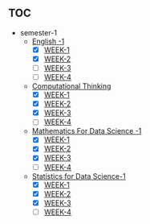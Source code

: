 ## TOC
+ semester-1
	+ [English -1](english-1/)
		+ [x] [WEEK-1](english-1/notes/README.md#week-1)
		+ [x] [WEEK-2](english-1/notes/README.md#week-2)
		+ [ ] [WEEK-3](english-1/notes/README.md#week-3)
		+ [ ] [WEEK-4](english-1/notes/README.md#week-4)
	+ [Computational Thinking](computational-thinking/)
		+ [x] [WEEK-1](computational-thinking/notes/README.md#week-1)
		+ [x] [WEEK-2](computational-thinking/notes/README.md#week-2)
		+ [x] [WEEK-3](computational-thinking/notes/README.md#week-3)
		+ [ ] [WEEK-4](computational-thinking/notes/README.md#week-4)
	+ [Mathematics For Data Science -1](math-1/)
		+ [x] [WEEK-1](math-1/notes/README.md#week-1)
		+ [x] [WEEK-2](math-1/notes/README.md#week-2)
		+ [x] [WEEK-3](math-1//notes/README.md#week-3)
		+ [ ] [WEEK-4](math-1/notes/README.md#week-4)
	+ [Statistics for Data Science-1](stats-1/)
		+ [x] [WEEK-1](stats-1/notes/README.md#week-1)
		+ [x] [WEEK-2](stats-1/notes/README.md#week-2)
		+ [x] [WEEK-3](stats-1//notes/README.md#week-3)
		+ [ ] [WEEK-4](stats-1/notes/README.md#week-4)
